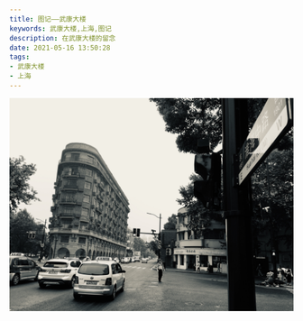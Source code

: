 ```yaml
---
title: 图记——武康大楼
keywords: 武康大楼,上海,图记
description: 在武康大楼的留念
date: 2021-05-16 13:50:28
tags:
- 武康大楼
- 上海
---
```


![武康大楼](pic-shanghai-1/IMG_4609.jpg)
